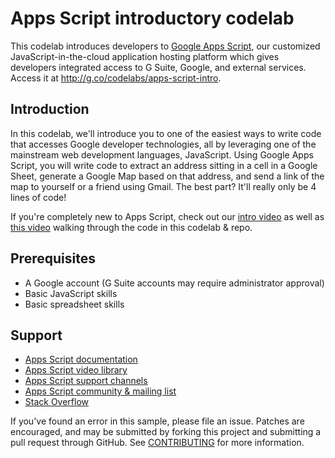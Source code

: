 # Apps Script introductory codelab

This codelab introduces developers to [Google Apps Script](https://developers.google.com/apps-script), our customized JavaScript-in-the-cloud application hosting platform which gives developers integrated access to G Suite, Google, and external services. Access it at http://g.co/codelabs/apps-script-intro.

## Introduction

In this codelab, we'll introduce you to one of the easiest ways to write code that accesses Google developer technologies, all by leveraging one of the mainstream web development languages, JavaScript. Using Google Apps Script, you will write code to extract an address sitting in a cell in a Google Sheet, generate a Google Map based on that address, and send a link of the map to yourself or a friend using Gmail. The best part? It'll really only be 4 lines of code!

If you're completely new to Apps Script, check out our [intro video](http://goo.gl/1sXeuD) as well as [this video](http://goo.gl/oAzBN9) walking through the code in this codelab & repo.


## Prerequisites

- A Google account (G Suite accounts may require administrator approval)
- Basic JavaScript skills
- Basic spreadsheet skills

## Support

- [Apps Script documentation](https://developers.google.com/apps-script)
- [Apps Script video library](https://developers.google.com/apps-script/guides/videos)
- [Apps Script support channels](https://developers.google.com/apps-script/support)
- [Apps Script community & mailing list](http://groups.google.com/group/google-apps-script-community)
- [Stack Overflow](http://stackoverflow.com/questions/tagged/google-apps-script)

If you've found an error in this sample, please file an issue. Patches are encouraged, and may be submitted by forking this project and submitting a pull request through GitHub. See [CONTRIBUTING](CONTRIBUTING.md) for more information.
